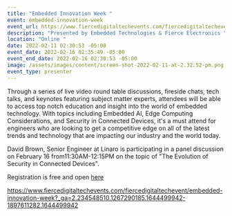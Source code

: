 ```yaml
---
title: "Embedded Innovation Week "
event: embedded-innovation-week
event_url: https://www.fiercedigitaltechevents.com/fiercedigitaltechevent/embedded-innovation-week?_ga=2.234548510.1267290185.1644499942-1897611282.1644499942
description: "Presented by Embedded Technologies & Fierce Electronics "
location: "Online "
date: 2022-02-11 02:30:53 -05:00
event_date: 2022-02-16 02:35:49 -05:00
event_end_date: 2022-02-16 02:30:53 -05:00
image: /assets/images/content/screen-shot-2022-02-11-at-2.32.52-pm.png
event_type: presenter
---
```

Through a series of live video round table discussions, fireside chats, tech talks, and keynotes featuring subject matter experts, attendees will be able to access top notch education and insight into the world of embedded technology. With topics including Embedded AI, Edge Computing Considerations, and Security in Connected Devices, it's a must attend for engineers who are looking to get a competitive edge on all of the latest trends and technology that are impacting our industry and the world today.



David Brown, Senior Engineer at Linaro is participating in a panel discussion on February 16 from11:30AM-12:15PM on the topic of "The Evolution of Security in Connected Devices".



Registration is free and open [here](https://pages.questexinfo.com/embeddedinnovationweek2022socialregistration/)



https://www.fiercedigitaltechevents.com/fiercedigitaltechevent/embedded-innovation-week?_ga=2.234548510.1267290185.1644499942-1897611282.1644499942